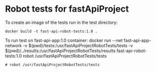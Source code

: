 # Robot tests for fastApiProject

To create an image of the tests run in the test directory: 

    docker build -t fast-api-robot-tests:1.0 .

To run test on fast-api-app:1.0 container:
    docker run --net fast-api-app-network -v $(pwd)/tests:/usr/fastApiProjectRobotTests/tests -v $(pwd)/../results:/usr/fastApiProjectRobotTests/results fast-api-robot-tests:1.0 robot /usr/fastApiProjectRobotTests/tests

    # robot /usr/fastApiProjectRobotTests/tests